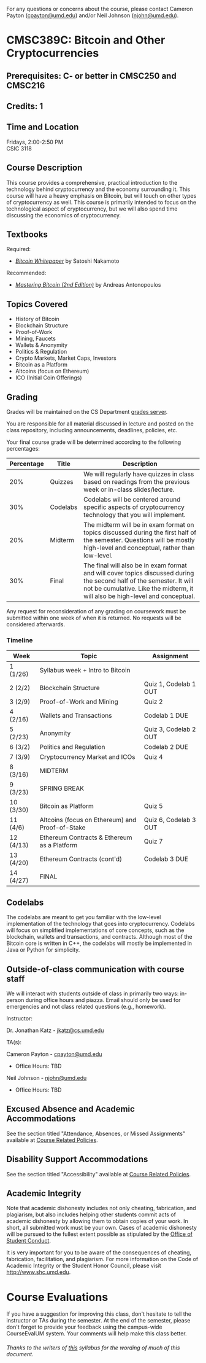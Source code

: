 For any questions or concerns about the course, please contact Cameron Payton (cpayton@umd.edu) and/or Neil Johnson (njohn@umd.edu).

# CMSC389C: Bitcoin and Other Cryptocurrencies
## Prerequisites: C- or better in CMSC250 and CMSC216
## Credits: 1

## Time and Location
Fridays, 2:00-2:50 PM  
CSIC 3118

## Course Description
This course provides a comprehensive, practical introduction to the technology behind cryptocurrency and the economy surrounding it. This course will have a heavy emphasis on Bitcoin, but will touch on other types of cryptocurrency as well. This course is primarily intended to focus on the technological aspect of cryptocurrency, but we will also spend time discussing the economics of cryptocurrency.

## Textbooks
Required:
- [_Bitcoin Whitepaper_](https://bitcoin.org/bitcoin.pdf) by Satoshi Nakamoto

Recommended: 
- [_Mastering Bitcoin (2nd Edition)_](https://www.amazon.com/_/dp/1491954388?tag=oreilly20-20) by Andreas Antonopoulos

## Topics Covered
- History of Bitcoin
- Blockchain Structure
- Proof-of-Work
- Mining, Faucets
- Wallets & Anonymity
- Politics & Regulation
- Crypto Markets, Market Caps, Investors
- Bitcoin as a Platform
- Altcoins (focus on Ethereum)
- ICO (Initial Coin Offerings)

## Grading
Grades will be maintained on the CS Department <a href="https://grades.cs.umd.edu/">grades server</a>.

You are responsible for all material discussed in lecture and posted on the class repository, including announcements, deadlines, policies, etc.

Your final course grade will be determined according to the following percentages:

| Percentage | Title | Description |
| ------------- | -----|-------- |
| 20% | Quizzes | We will regularly have quizzes in class based on readings from the previous week or in-class slides/lecture. |
| 30% | Codelabs | Codelabs will be centered around specific aspects of cryptocurrency technology that you will implement. |
| 20% | Midterm | The midterm will be in exam format on topics discussed during the first half of the semester. Questions will be mostly high-level and conceptual, rather than low-level. |
| 30% | Final | The final will also be in exam format and will cover topics discussed during the second half of the semester. It will not be cumulative. Like the midterm, it will also be high-level and conceptual. |

Any request for reconsideration of any grading on coursework must be submitted within one week of when it is returned. No requests
will be considered afterwards.

### Timeline

| Week | Topic | Assignment |
| ----|----|----- |
| 1 (1/26) | Syllabus week + Intro to Bitcoin | |
| 2 (2/2) | Blockchain Structure | Quiz 1, Codelab 1 OUT |
| 3 (2/9) | Proof-of-Work and Mining | Quiz 2 |
| 4 (2/16) | Wallets and Transactions | Codelab 1 DUE |
| 5 (2/23) | Anonymity | Quiz 3, Codelab 2 OUT |
| 6 (3/2) | Politics and Regulation | Codelab 2 DUE |
| 7 (3/9) | Cryptocurrency Market and ICOs | Quiz 4 |
| 8 (3/16) | MIDTERM | |
| 9 (3/23) | SPRING BREAK | |
| 10 (3/30) | Bitcoin as Platform | Quiz 5 |
| 11 (4/6) | Altcoins (focus on Ethereum) and Proof-of-Stake | Quiz 6, Codelab 3 OUT |
| 12 (4/13) | Ethereum Contracts & Ethereum as a Platform | Quiz 7 |
| 13 (4/20) | Ethereum Contracts (cont'd) | Codelab 3 DUE |
| 14 (4/27) | FINAL | |

## Codelabs
The codelabs are meant to get you familiar with the low-level implementation of the technology that goes into cryptocurrency. Codelabs will focus on simplified implementations of core concepts, such as the blockchain, wallets and transactions, and contracts. Although most of the Bitcoin core is written in C++, the codelabs will mostly be implemented in Java or Python for simplicity.

## Outside-of-class communication with course staff
We will interact with students outside of class in primarily two ways: in-person during office hours and piazza. Email should
only be used for emergencies and not class related questions (e.g., homework).

Instructor:

Dr. Jonathan Katz - jkatz@cs.umd.edu

TA(s):

Cameron Payton - cpayton@umd.edu
- Office Hours: TBD

Neil Johnson - njohn@umd.edu
- Office Hours: TBD

## Excused Absence and Academic Accommodations
See the section titled "Attendance, Absences, or Missed Assignments" available at <a href="http://www.ugst.umd.edu/courserelatedpolicies.html">Course Related Policies</a>.

## Disability Support Accommodations

See the section titled "Accessibility" available at <a href="http://www.ugst.umd.edu/courserelatedpolicies.html">Course Related Policies</a>.

## Academic Integrity
Note that academic dishonesty includes not only cheating, fabrication, and plagiarism, but also includes helping other students commit acts of academic dishonesty by allowing them to obtain copies of your work. In short, all submitted work must be your own. Cases of academic dishonesty will be pursued to the fullest extent possible as stipulated by the <a href="http://osc.umd.edu/OSC/Default.aspx">Office of Student Conduct</a>.

It is very important for you to be aware of the consequences of cheating, fabrication, facilitation, and plagiarism. For more information on the Code of Academic Integrity or the Student Honor Council, please visit http://www.shc.umd.edu.

# Course Evaluations

If you have a suggestion for improving this class, don't hesitate to tell the instructor or TAs during the semester. At the end of the semester, please don't forget to provide your feedback using the campus-wide CourseEvalUM system. Your comments will help make this class better.

###### Thanks to the writers of <a href = "https://www.cs.umd.edu/class/fall2016/cmsc330/syllabus.shtml">this</a> syllabus for the wording of much of this document.
